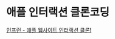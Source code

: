 # 애플 인터랙션 클론코딩

[인프런 - 애플 웹사이트 인터랙션 클론!](https://www.inflearn.com/course/%EC%95%A0%ED%94%8C-%EC%9B%B9%EC%82%AC%EC%9D%B4%ED%8A%B8-%EC%9D%B8%ED%84%B0%EB%9E%99%EC%85%98-%ED%81%B4%EB%A1%A0)
